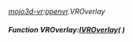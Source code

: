_[mojo3d-vr](../../modules/mojo3d-vr/mojo3d-vr-module.md):[openvr](openvr:).VROverlay_
##### Function VROverlay:[IVROverlay](../../modules/mojo3d-vr/openvr-ivroverlay.md)(  )
